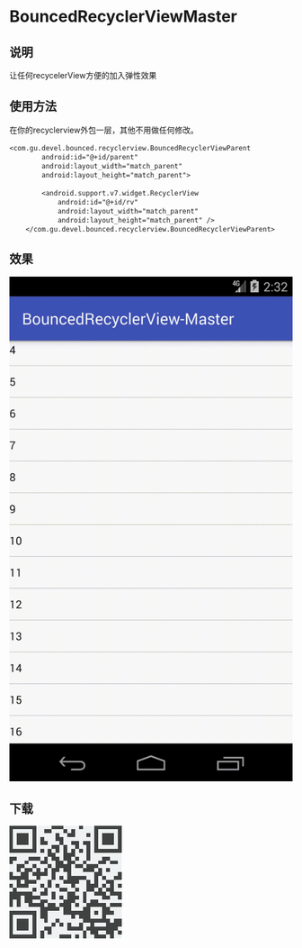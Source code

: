 # BouncedRecyclerViewMaster
## 说明
让任何recycelerView方便的加入弹性效果
## 使用方法
在你的recyclerview外包一层，其他不用做任何修改。
```
<com.gu.devel.bounced.recyclerview.BouncedRecyclerViewParent
        android:id="@+id/parent"
        android:layout_width="match_parent"
        android:layout_height="match_parent">

        <android.support.v7.widget.RecyclerView
            android:id="@+id/rv"
            android:layout_width="match_parent"
            android:layout_height="match_parent" />
    </com.gu.devel.bounced.recyclerview.BouncedRecyclerViewParent>
```
## 效果
<img width="540" height=“960” src="https://github.com/gu0-kim/BouncedRecyclerViewMaster/blob/master/art/device-2018-09-24-223214.gif"></img>
## 下载
![image](https://github.com/gu0-kim/BouncedRecyclerViewMaster/blob/master/art/qrcode.png)